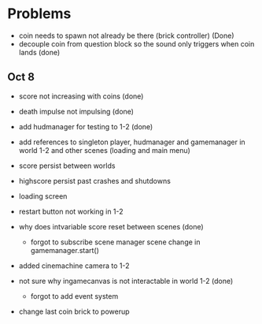 # Problems

- coin needs to spawn not already be there (brick controller) (Done)
- decouple coin from question block so the sound only triggers when coin lands (done)

## Oct 8 
- score not increasing with coins (done)
- death impulse not impulsing (done)
- add hudmanager for testing to 1-2 (done)
- add references to singleton player, hudmanager and gamemanager in world 1-2 and other scenes (loading and main menu)
- score persist between worlds
- highscore persist past crashes and shutdowns
- loading screen
- restart button not working in 1-2
- why does intvariable score reset between scenes (done)
    - forgot to subscribe scene manager scene change in gamemanager.start()

- added cinemachine camera to 1-2
- not sure why ingamecanvas is not interactable in world 1-2 (done)
    - forgot to add event system

- change last coin brick to powerup